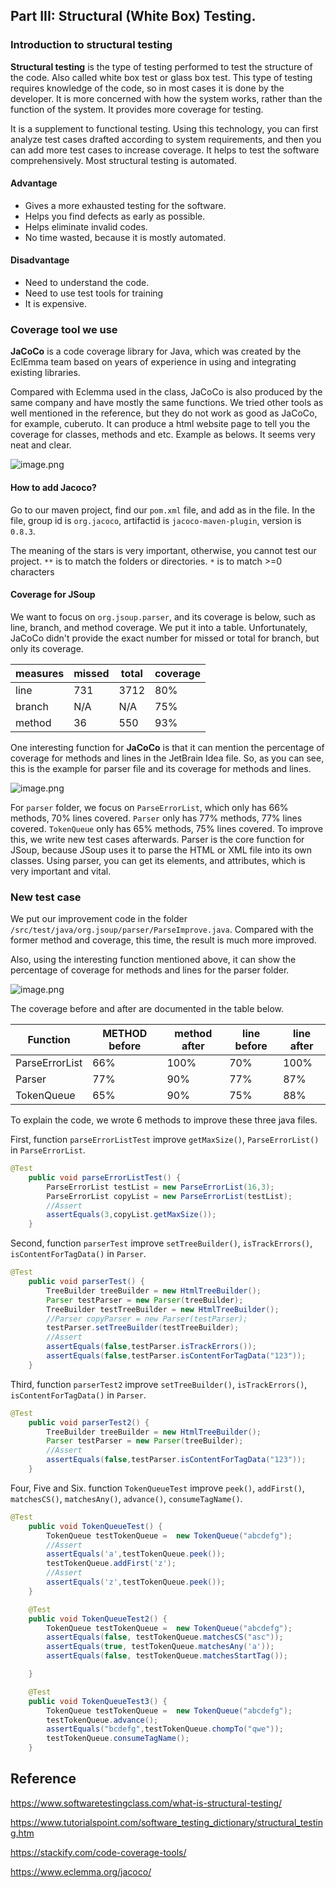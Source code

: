 ## Part III: **Structural (White Box) Testing.**

### Introduction to structural testing

**Structural testing** is the type of testing performed to test the structure of the code. Also called white box test or glass box test. This type of testing requires knowledge of the code, so in most cases it is done by the developer. It is more concerned with how the system works, rather than the function of the system. It provides more coverage for testing. 

It is a supplement to functional testing. Using this technology, you can first analyze test cases drafted according to system requirements, and then you can add more test cases to increase coverage. It helps to test the software comprehensively. Most structural testing is automated.

#### Advantage

- Gives a more exhausted testing for the software.
- Helps you find defects as early as possible.
- Helps eliminate invalid codes.
- No time wasted, because it is mostly automated.

#### Disadvantage

- Need to understand the code.
- Need to use test tools for training
- It is expensive.

### Coverage tool we use

**JaCoCo** is a code coverage library for Java, which was created by the EclEmma team based on years of experience in using and integrating existing libraries.

Compared with Eclemma used in the class, JaCoCo is also produced by the same company and have mostly the same functions. We tried other tools as well mentioned in the reference, but they do not work as good as JaCoCo, for example, cuberuto. It can produce a html website page to tell you the coverage for classes, methods and etc. Example as belows. It seems very neat and clear. 

![image.png](https://i.loli.net/2021/02/16/g6s89uhmTVwc5kn.png)

#### How to add Jacoco?

Go to our maven project, find our `pom.xml` file, and add as in the file. In the file, group id is `org.jacoco`, artifactid is `jacoco-maven-plugin`, version is `0.8.3`.

The meaning of the stars is very important, otherwise, you cannot test our project. `**`  is to match the folders or directories. `*`  is to match >=0 characters

#### Coverage for JSoup

We want to focus on `org.jsoup.parser`, and its coverage is below, such as line, branch, and method coverage. We put it into a table. Unfortunately, JaCoCo didn't provide the exact number for missed or total for branch, but only its coverage. 

| measures | missed | total | coverage |
| -------- | ------ | ----- | -------- |
| line     | 731    | 3712  | 80%      |
| branch   | N/A    | N/A   | 75%      |
| method   | 36     | 550   | 93%      |

One interesting function for **JaCoCo** is that it can mention the percentage of coverage for methods and lines in the JetBrain Idea file. So, as you can see, this is the example for parser file and its coverage for methods and lines. 

![image.png](https://i.loli.net/2021/02/16/WJp7oEGSN2wsKrC.png)

For `parser` folder, we focus on `ParseErrorList`, which only has 66% methods, 70% lines covered. `Parser` only has 77% methods, 77% lines covered. `TokenQueue` only has 65% methods, 75% lines covered. To improve this, we write new test cases afterwards. Parser is the core function for JSoup, because JSoup uses it to parse the HTML or XML file into its own classes. Using parser, you can get its elements, and attributes, which is very important and vital.

### New test case 

We put our improvement code in the folder `/src/test/java/org.jsoup/parser/ParseImprove.java`. Compared with the former method and coverage, this time, the result is much more improved. 

Also, using the interesting function mentioned above, it can show the percentage of coverage for methods and lines for the parser folder.

![image.png](https://i.loli.net/2021/02/16/5kqLbAPyVMN3RSH.png)

The coverage before and after are documented in the table below. 

| Function       | METHOD before | method after | line before | line after |
| -------------- | ------------- | ------------ | ----------- | ---------- |
| ParseErrorList | 66%           | 100%         | 70%         | 100%       |
| Parser         | 77%           | 90%          | 77%         | 87%        |
| TokenQueue     | 65%           | 90%          | 75%         | 88%        |

To explain the code, we wrote 6 methods to improve these three java files. 

First, function `parseErrorListTest` improve `getMaxSize()`,  `ParseErrorList()` in `ParseErrorList`. 

```java
@Test
    public void parseErrorListTest() {
        ParseErrorList testList = new ParseErrorList(16,3);
        ParseErrorList copyList = new ParseErrorList(testList);
        //Assert
        assertEquals(3,copyList.getMaxSize());
    }
```

Second, function `parserTest` improve `setTreeBuilder()`, `isTrackErrors()`, `isContentForTagData()` in `Parser`. 

```java
@Test
    public void parserTest() {
        TreeBuilder treeBuilder = new HtmlTreeBuilder();
        Parser testParser = new Parser(treeBuilder);
        TreeBuilder testTreeBuilder = new HtmlTreeBuilder();
        //Parser copyParser = new Parser(testParser);
        testParser.setTreeBuilder(testTreeBuilder);
        //Assert
        assertEquals(false,testParser.isTrackErrors());
        assertEquals(false,testParser.isContentForTagData("123"));
    }
```

Third, function `parserTest2` improve `setTreeBuilder()`, `isTrackErrors()`, `isContentForTagData()` in `Parser`. 

```java
@Test
    public void parserTest2() {
        TreeBuilder treeBuilder = new HtmlTreeBuilder();
        Parser testParser = new Parser(treeBuilder);
        //Assert
        assertEquals(false,testParser.isContentForTagData("123"));
    }
```

Four, Five and Six. function `TokenQueueTest` improve `peek()`, `addFirst()`, `matchesCS()`, `matchesAny()`, `advance()`, `consumeTagName()`.

```java
@Test
    public void TokenQueueTest() {
        TokenQueue testTokenQueue =  new TokenQueue("abcdefg");
        //Assert
        assertEquals('a',testTokenQueue.peek());
        testTokenQueue.addFirst('z');
        //Assert
        assertEquals('z',testTokenQueue.peek());
    }

    @Test
    public void TokenQueueTest2() {
        TokenQueue testTokenQueue =  new TokenQueue("abcdefg");
        assertEquals(false, testTokenQueue.matchesCS("asc"));
        assertEquals(true, testTokenQueue.matchesAny('a'));
        assertEquals(false, testTokenQueue.matchesStartTag());

    }

    @Test
    public void TokenQueueTest3() {
        TokenQueue testTokenQueue =  new TokenQueue("abcdefg");
        testTokenQueue.advance();
        assertEquals("bcdefg",testTokenQueue.chompTo("qwe"));
        testTokenQueue.consumeTagName();
    }

```

## Reference

https://www.softwaretestingclass.com/what-is-structural-testing/

https://www.tutorialspoint.com/software_testing_dictionary/structural_testing.htm

https://stackify.com/code-coverage-tools/

https://www.eclemma.org/jacoco/

